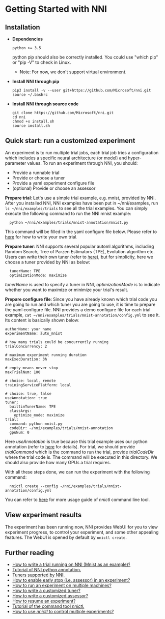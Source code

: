 **Getting Started with NNI**
===

## **Installation**
* __Dependencies__

      python >= 3.5

    python pip should also be correctly installed. You could use "which pip" or "pip -V" to check in Linux.
    
    * Note: For now, we don't support virtual environment.

* __Install NNI through pip__

      pip3 install -v --user git+https://github.com/Microsoft/nni.git
      source ~/.bashrc

* __Install NNI through source code__
   
      git clone https://github.com/Microsoft/nni.git
      cd nni
      chmod +x install.sh
      source install.sh


## **Quick start: run a customized experiment**
An experiment is to run multiple trial jobs, each trial job tries a configuration which includes a specific neural architecture (or model) and hyper-parameter values. To run an experiment through NNI, you should:

* Provide a runnable trial
* Provide or choose a tuner
* Provide a yaml experiment configure file
* (optional) Provide or choose an assessor

**Prepare trial**: Let's use a simple trial example, e.g. mnist, provided by NNI. After you installed NNI, NNI examples have been put in ~/nni/examples, run `ls ~/nni/examples/trials` to see all the trial examples. You can simply execute the following command to run the NNI mnist example: 

      python ~/nni/examples/trials/mnist-annotation/mnist.py

This command will be filled in the yaml configure file below. Please refer to [here]() for how to write your own trial.

**Prepare tuner**: NNI supports several popular automl algorithms, including Random Search, Tree of Parzen Estimators (TPE), Evolution algorithm etc. Users can write their own tuner (refer to [here]()), but for simplicity, here we choose a tuner provided by NNI as below:

      tunerName: TPE
      optimizationMode: maximize

*tunerName* is used to specify a tuner in NNI, *optimizationMode* is to indicate whether you want to maximize or minimize your trial's result.

**Prepare configure file**: Since you have already known which trial code you are going to run and which tuner you are going to use, it is time to prepare the yaml configure file. NNI provides a demo configure file for each trial example, `cat ~/nni/examples/trials/mnist-annotation/config.yml` to see it. Its content is basically shown below:

```
authorName: your_name
experimentName: auto_mnist

# how many trials could be concurrently running
trialConcurrency: 2

# maximum experiment running duration
maxExecDuration: 3h

# empty means never stop
maxTrialNum: 100

# choice: local, remote  
trainingServicePlatform: local

# choice: true, false  
useAnnotation: true
tuner:
  builtinTunerName: TPE
  classArgs:
    optimize_mode: maximize
trial:
  command: python mnist.py
  codeDir: ~/nni/examples/trials/mnist-annotation
  gpuNum: 0
``` 

Here *useAnnotation* is true because this trial example uses our python annotation (refer to [here]() for details). For trial, we should provide *trialCommand* which is the command to run the trial, provide *trialCodeDir* where the trial code is. The command will be executed in this directory. We should also provide how many GPUs a trial requires.

With all these steps done, we can run the experiment with the following command:

      nnictl create --config ~/nni/examples/trials/mnist-annotation/config.yml

You can refer to [here](NNICTLDOC.md) for more usage guide of *nnictl* command line tool.

## View experiment results
The experiment has been running now, NNI provides WebUI for you to view experiment progress, to control your experiment, and some other appealing features. The WebUI is opened by default by `nnictl create`.

## Further reading
* [How to write a trial running on NNI (Mnist as an example)?](WriteYourTrial.md)
* [Tutorial of NNI python annotation.](../tools/annotation/README.md)
* [Tuners supported by NNI.](../src/sdk/pynni/nni/README.md)
* [How to enable early stop (i.e. assessor) in an experiment?](EnableAssessor.md)
* [How to run an experiment on multiple machines?](RemoteMachineMode.md)
* [How to write a customized tuner?](CustomizedTuner.md)
* [How to write a customized assessor?](../examples/assessors/README.md)
* [How to resume an experiment?](NNICTLDOC.md)
* [Tutorial of the command tool *nnictl*.](NNICTLDOC.md)
* [How to use *nnictl* to control multiple experiments?]()
